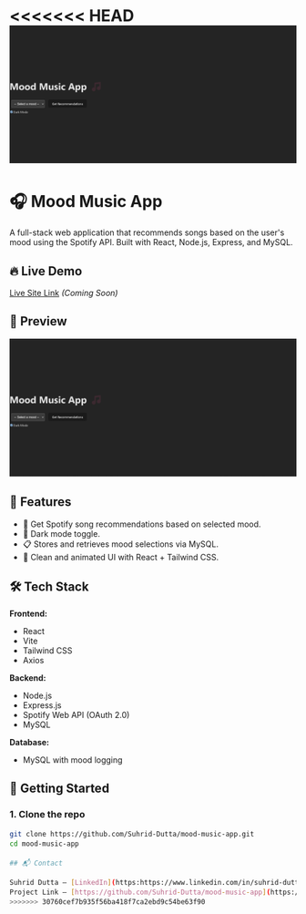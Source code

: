 <<<<<<< HEAD
![App Screenshot](mood-music-app.png)
=======
# 🎧 Mood Music App

A full-stack web application that recommends songs based on the user's mood using the Spotify API. Built with React, Node.js, Express, and MySQL.

## 🔥 Live Demo

[Live Site Link](#) *(Coming Soon)*

## 📸 Preview

![App Screenshot](./mood-music-app.png)

## 🧠 Features

- 🎵 Get Spotify song recommendations based on selected mood.
- 🌙 Dark mode toggle.
- 📋 Stores and retrieves mood selections via MySQL.
- 💬 Clean and animated UI with React + Tailwind CSS.

## 🛠️ Tech Stack

**Frontend:**
- React
- Vite
- Tailwind CSS
- Axios

**Backend:**
- Node.js
- Express.js
- Spotify Web API (OAuth 2.0)
- MySQL

**Database:**
- MySQL with mood logging

## 🚀 Getting Started

### 1. Clone the repo

```bash
git clone https://github.com/Suhrid-Dutta/mood-music-app.git
cd mood-music-app

## 📬 Contact

Suhrid Dutta – [LinkedIn](https:https://www.linkedin.com/in/suhrid-dutta-530830206)  
Project Link – [https://github.com/Suhrid-Dutta/mood-music-app](https://github.com/Suhrid-Dutta/mood-music-app)
>>>>>>> 30760cef7b935f56ba418f7ca2ebd9c54be63f90
